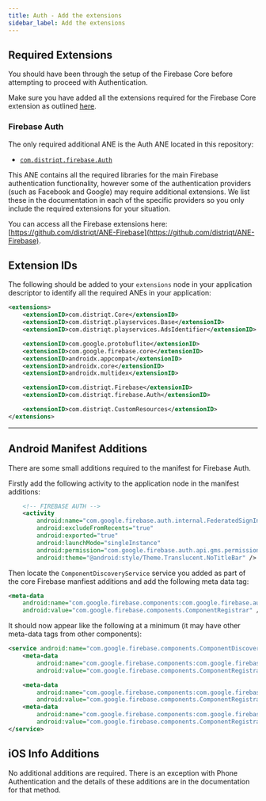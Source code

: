 ```yaml
---
title: Auth - Add the extensions
sidebar_label: Add the extensions
---
```



## Required Extensions

You should have been through the setup of the Firebase Core before attempting to proceed with Authentication.

Make sure you have added all the extensions required for the Firebase Core extension as outlined [here](../core/add-the-extensions).


### Firebase Auth

The only required additional ANE is the Auth ANE located in this repository:

- [`com.distriqt.firebase.Auth`](https://github.com/distriqt/ANE-Firebase/raw/master/lib/com.distriqt.firebase.Auth.ane)


This ANE contains all the required libraries for the main Firebase authentication functionality,
however some of the authentication providers (such as Facebook and Google) may require additional
extensions. We list these in the documentation in each of the specific providers so you only 
include the required extensions for your situation.

You can access all the Firebase extensions here: [https://github.com/distriqt/ANE-Firebase](https://github.com/distriqt/ANE-Firebase).



## Extension IDs

The following should be added to your `extensions` node in your application descriptor to identify all the required ANEs in your application:

```xml
<extensions>
    <extensionID>com.distriqt.Core</extensionID>
    <extensionID>com.distriqt.playservices.Base</extensionID>
    <extensionID>com.distriqt.playservices.AdsIdentifier</extensionID>

    <extensionID>com.google.protobuflite</extensionID>
    <extensionID>com.google.firebase.core</extensionID>
    <extensionID>androidx.appcompat</extensionID>
    <extensionID>androidx.core</extensionID>
    <extensionID>androidx.multidex</extensionID>

    <extensionID>com.distriqt.Firebase</extensionID>
    <extensionID>com.distriqt.firebase.Auth</extensionID>

    <extensionID>com.distriqt.CustomResources</extensionID>
</extensions>
```



---

## Android Manifest Additions

There are some small additions required to the manifest for Firebase Auth.

Firstly add the following activity to the application node in the manifest additions:

```xml
    <!-- FIREBASE AUTH -->
    <activity
        android:name="com.google.firebase.auth.internal.FederatedSignInActivity"
        android:excludeFromRecents="true"
        android:exported="true"
        android:launchMode="singleInstance"
        android:permission="com.google.firebase.auth.api.gms.permission.LAUNCH_FEDERATED_SIGN_IN"
        android:theme="@android:style/Theme.Translucent.NoTitleBar" />
```

Then locate the `ComponentDiscoveryService` service you added as part of the core Firebase manfiest additions and add the following meta data tag:

```xml
<meta-data
    android:name="com.google.firebase.components:com.google.firebase.auth.FirebaseAuthRegistrar"
    android:value="com.google.firebase.components.ComponentRegistrar" />
```

It should now appear like the following at a minimum (it may have other meta-data tags from other components):

```xml
<service android:name="com.google.firebase.components.ComponentDiscoveryService" >
    <meta-data
        android:name="com.google.firebase.components:com.google.firebase.auth.FirebaseAuthRegistrar"
        android:value="com.google.firebase.components.ComponentRegistrar" />

    <meta-data
        android:name="com.google.firebase.components:com.google.firebase.analytics.connector.internal.AnalyticsConnectorRegistrar"
        android:value="com.google.firebase.components.ComponentRegistrar" />
    <meta-data
        android:name="com.google.firebase.components:com.google.firebase.installations.FirebaseInstallationsRegistrar"
        android:value="com.google.firebase.components.ComponentRegistrar" />
</service>
```




## iOS Info Additions

No additional additions are required. There is an exception with Phone Authentication
and the details of these additions are in the documentation for that method.


